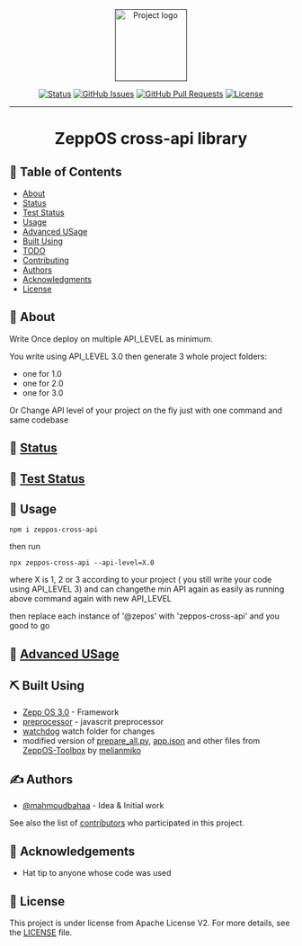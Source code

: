 <div align="center">
  <a href="" rel="noopener">
 <img width=128px height=128px src="https://raw.githubusercontent.com/mahmoudbahaa/zeppos-cross-api-polyfill/main/assets/common/icon.png" alt="Project logo"></a>
</div>

<div align="center">

[![Status](https://img.shields.io/badge/status-active-success.svg)]()
[![GitHub Issues](https://img.shields.io/github/issues/mahmoudbahaa/zeppos-cross-api-polyfill.svg)](https://github.com/mahmoudbahaa/zeppos-cross-api-polyfill/issues)
[![GitHub Pull Requests](https://img.shields.io/github/issues-pr/mahmoudbahaa/zeppos-cross-api-polyfill.svg)](https://github.com/mahmoudbahaa/zeppos-cross-api-polyfill/pulls)
[![License](https://img.shields.io/badge/license-APACHE-blue.svg)](/LICENSE)

</div>

---

# <div align="center"> ZeppOS cross-api library </div>

## 📝 Table of Contents

- [About](#about)
- [Status](./STATUS.md)
- [Test Status](./TEST_STATUS.md)
- [Usage](#usage)
- [Advanced USage](./ADVANCED_USAGE.md)
- [Built Using](#built_using)
- [TODO](./TODO.md)
- [Contributing](./CONTRIBUTING.md)
- [Authors](#authors)
- [Acknowledgments](#acknowledgement)
- [License](#license)

## 🧐 About <a name = "about"></a>

Write Once deploy on multiple API_LEVEL as minimum.

You write using API_LEVEL 3.0 then generate 3 whole project folders:
* one for 1.0
* one for 2.0
* one for 3.0

Or Change API level of your project on the fly just with one command and same codebase

## :dart: [Status](./STATUS.md)

## :dart: [Test Status](./TEST_STATUS.md)

## 🏁 Usage <a name = "Usage"></a>

```
npm i zeppos-cross-api
```

then run 

```
npx zeppos-cross-api --api-level=X.0
```
where X is 1, 2 or 3 according to your project ( you still write your code using API_LEVEL 3) and can changethe min API again as easily as running above command again with new API_LEVEL

then replace each instance of '@zepos' with 'zeppos-cross-api' and you good to go

## 🏁 [Advanced USage](./ADVANCED_USAGE.md)

## ⛏️ Built Using <a name = "built_using"></a>

- [Zepp OS 3.0](https://docs.zepp.com/docs/intro/) - Framework
- [preprocessor](https://github.com/dcodeIO/Preprocessor.js) - javascrit preprocessor
- [watchdog](https://pypi.org/project/watchdog/) watch folder for changes
- modified version of [prepare_all.py](https://github.com/melianmiko/ZeppOS-Toolbox/blob/master/prepare_all.py), [app.json](https://github.com/melianmiko/ZeppOS-Toolbox/blob/master/app.json) and other files from [ZeppOS-Toolbox](https://github.com/melianmiko/ZeppOS-Toolbox) by [melianmiko](https://github.com/melianmiko)

## ✍️ Authors <a name = "authors"></a>

- [@mahmoudbahaa](https://github.com/mahmoudbahaa) - Idea & Initial work

See also the list of [contributors](https://github.com/mahmoudbahaa/zeppos-cross-api-polyfill/contributors) who participated in this project.

## 🎉 Acknowledgements <a name = "acknowledgement"></a>

- Hat tip to anyone whose code was used

## :memo: License <a name = "license"></a>
  
  This project is under license from Apache License V2. For more details, see the [LICENSE](https://raw.githubusercontent.com/mahmoudbahaa/zeppos-cross-api-polyfill/main/LICENSE) file.
